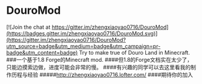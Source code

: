 # DouroMod

[![Join the chat at https://gitter.im/zhengxiaoyao0716/DouroMod](https://badges.gitter.im/zhengxiaoyao0716/DouroMod.svg)](https://gitter.im/zhengxiaoyao0716/DouroMod?utm_source=badge&utm_medium=badge&utm_campaign=pr-badge&utm_content=badge)
Try to make true of Douro Land in Minecraft.
###一个基于1.8 Forge的Minecraft mod.
####但1.8的Forge文档实在太少了，只能边摸索边做，进度可能会非常的慢。
####有兴趣的同学可以去这里看我的制作历程与经验
#####http://zhengxiaoyao0716.lofter.com/
####期待你的加入
